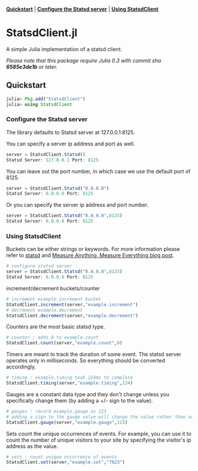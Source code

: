**[Quickstart](#quickstart)** |
**[Configure the Statsd server](#configure-the-statsd-server)** |
**[Using StatsdClient](#using-statsdclient)**

# StatsdClient.jl

A simple Julia implementation of a statsd client.

*Please note that this package require Julia 0.3 with commit sha __6585e3de1b__ or later.*

## Quickstart

```julia
julia> Pkg.add("StatsdClient")
julia> using StatsdClient
```

### Configure the Statsd server

The library defaults to Statsd server at 127.0.0.1:8125.

You can specify a server ip address and port as well.

```julia
server = StatsdClient.Statsd()
Statsd Server: 127.0.0.1 Port: 8125
```

You can leave out the port number, in which case we use the default port of 8125.

```julia
server = StatsdClient.Statsd("0.0.0.0")
Statsd Server: 0.0.0.0 Port: 8125
```

Or you can specify the server ip address and port number.

```julia
server = StatsdClient.Statsd("0.0.0.0",8125)
Statsd Server: 0.0.0.0 Port: 8125
```

### Using StatsdClient

Buckets can be either strings or keywords. 
For more information please refer to [statsd](https://github.com/etsy/statsd "statsd Github")
and [Measure Anything, Measure Everything blog post](http://codeascraft.com/2011/02/15/measure-anything-measure-everything/).


```julia
# configure statsd server
server = StatsdClient.Statsd("0.0.0.0",8125)
Statsd Server: 0.0.0.0 Port: 8125
```
increment/decrement buckets/counter
```julia
# increment example.increment bucket
StatsdClient.increment(server,"example.increment")
# decrement example.decrement
StatsdClient.decrement(server,"example.decrement")
```
Counters are the most basic statsd type.
```julia
# counter : adds 8 to example.count
StatsdClient.count(server,"example.count",8)
```
Timers are meant to track the duration of some event. The statsd server operates only in milliseconds. So everything should be converted accordingly.
```julia
# timing : example.timing took 224ms to complete 
StatsdClient.timing(server,"example.timing",224)
```
Gauges are a constant data type and they don't change unless you specifically change them (by adding a +/- sign to the value). 
```julia
# gauges : record example.gauge as 123 
# adding a sign to the gauge value will change the value rather than set it.
StatsdClient.gauge(server,"example.gauge",123)
```
Sets count the unique occurrences of events. For example, you can use it to count the number of unique visitors to your site by specifying the visitor's ip address as the value.
```julia
# sets : count unique occurrence of events
StatsdClient.set(server,"example.set","7623")
```
